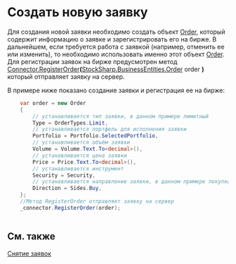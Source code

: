 # Создать новую заявку

Для создания новой заявки необходимо создать объект [Order](xref:StockSharp.BusinessEntities.Order), который содержит информацию о заявке и зарегистрировать его на бирже. В дальнейшем, если требуется работа с заявкой (например, отменить ее или изменить), то необходимо использовать именно этот объект [Order](xref:StockSharp.BusinessEntities.Order). Для регистрации заявок на бирже предусмотрен метод [Connector.RegisterOrder](xref:StockSharp.Algo.Connector.RegisterOrder(StockSharp.BusinessEntities.Order))**(**[StockSharp.BusinessEntities.Order](xref:StockSharp.BusinessEntities.Order) order **)** который отправляет заявку на сервер.

В примере ниже показано создание заявки и регистрация ее на бирже:

```cs
	var order = new Order
	{
		// устанавливается тип заявки, в данном примере лимитный
		Type = OrderTypes.Limit,
		// устанавливается портфель для исполнения заявки
		Portfolio = Portfolio.SelectedPortfolio,
		// устанавливается объём заявки
		Volume = Volume.Text.To<decimal>(),
		// устанавливается цена заявки
		Price = Price.Text.To<decimal>(),
		// устанавливается инструмент
		Security = Security,
		// устанавливается направление заявки, в данном примере покупка
		Direction = Sides.Buy,
	};
	//Метод RegisterOrder отправляет заявку на сервер
	_connector.RegisterOrder(order);
	
```

## См. также

[Снятие заявок](order_cancel.md)
